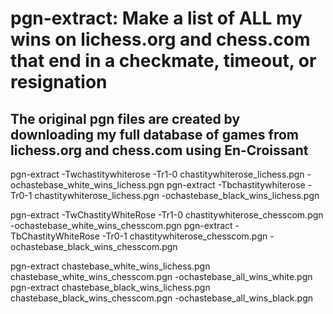 # pgn-extract: Make a list of ALL my wins on lichess.org and chess.com that end in a checkmate, timeout, or resignation
## The original pgn files are created by downloading my full database of games from lichess.org and chess.com using En-Croissant

pgn-extract -Twchastitywhiterose -Tr1-0 chastitywhiterose_lichess.pgn -ochastebase_white_wins_lichess.pgn
pgn-extract -Tbchastitywhiterose -Tr0-1 chastitywhiterose_lichess.pgn -ochastebase_black_wins_lichess.pgn

pgn-extract -TwChastityWhiteRose -Tr1-0 chastitywhiterose_chesscom.pgn -ochastebase_white_wins_chesscom.pgn
pgn-extract -TbChastityWhiteRose -Tr0-1 chastitywhiterose_chesscom.pgn -ochastebase_black_wins_chesscom.pgn

pgn-extract chastebase_white_wins_lichess.pgn chastebase_white_wins_chesscom.pgn -ochastebase_all_wins_white.pgn
pgn-extract chastebase_black_wins_lichess.pgn chastebase_black_wins_chesscom.pgn -ochastebase_all_wins_black.pgn

